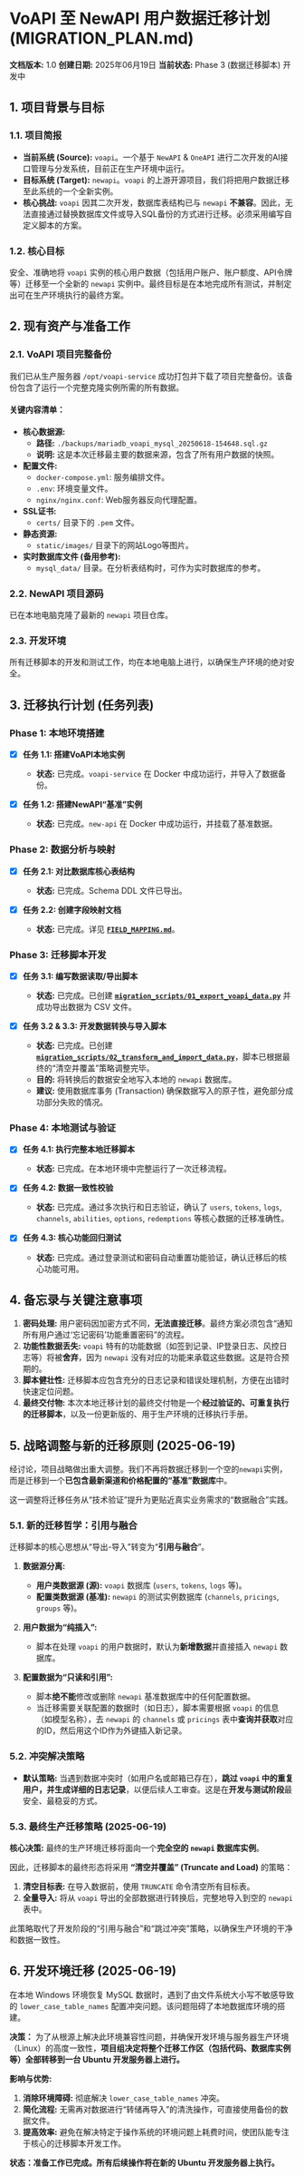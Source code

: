 # VoAPI 至 NewAPI 用户数据迁移计划 (MIGRATION_PLAN.md)

**文档版本:** 1.0
**创建日期:** 2025年06月19日
**当前状态:** Phase 3 (数据迁移脚本) 开发中

## 1. 项目背景与目标

### 1.1. 项目简报

* **当前系统 (Source):** `voapi`。一个基于 `NewAPI` & `OneAPI` 进行二次开发的AI接口管理与分发系统，目前正在生产环境中运行。
* **目标系统 (Target):** `newapi`。`voapi` 的上游开源项目，我们将把用户数据迁移至此系统的一个全新实例。
* **核心挑战:** `voapi` 因其二次开发，数据库表结构已与 `newapi` **不兼容**。因此，无法直接通过替换数据库文件或导入SQL备份的方式进行迁移。必须采用编写自定义脚本的方案。

### 1.2. 核心目标

安全、准确地将 `voapi` 实例的核心用户数据（包括用户账户、账户额度、API令牌等）迁移至一个全新的 `newapi` 实例中。最终目标是在本地完成所有测试，并制定出可在生产环境执行的最终方案。

## 2. 现有资产与准备工作

### 2.1. VoAPI 项目完整备份

我们已从生产服务器 `/opt/voapi-service` 成功打包并下载了项目完整备份。该备份包含了运行一个完整克隆实例所需的所有数据。

#### 关键内容清单：
* **核心数据源:**
    * **路径:** `./backups/mariadb_voapi_mysql_20250618-154648.sql.gz`
    * **说明:** 这是本次迁移最主要的数据来源，包含了所有用户数据的快照。
* **配置文件:**
    * `docker-compose.yml`: 服务编排文件。
    * `.env`: 环境变量文件。
    * `nginx/nginx.conf`: Web服务器反向代理配置。
* **SSL证书:**
    * `certs/` 目录下的 `.pem` 文件。
* **静态资源:**
    * `static/images/` 目录下的网站Logo等图片。
* **实时数据库文件 (备用参考):**
    * `mysql_data/` 目录。在分析表结构时，可作为实时数据库的参考。

### 2.2. NewAPI 项目源码
已在本地电脑克隆了最新的 `newapi` 项目仓库。

### 2.3. 开发环境
所有迁移脚本的开发和测试工作，均在本地电脑上进行，以确保生产环境的绝对安全。

## 3. 迁移执行计划 (任务列表)

### Phase 1: 本地环境搭建
* [x] **任务 1.1: 搭建VoAPI本地实例**
    * **状态:** 已完成。`voapi-service` 在 Docker 中成功运行，并导入了数据备份。

* [x] **任务 1.2: 搭建NewAPI“基准”实例**
    * **状态:** 已完成。`new-api` 在 Docker 中成功运行，并挂载了基准数据。

### Phase 2: 数据分析与映射
* [x] **任务 2.1: 对比数据库核心表结构**
    * **状态:** 已完成。Schema DDL 文件已导出。

* [x] **任务 2.2: 创建字段映射文档**
    * **状态:** 已完成。详见 **[`FIELD_MAPPING.md`](FIELD_MAPPING.md:1)**。

### Phase 3: 迁移脚本开发
* [x] **任务 3.1: 编写数据读取/导出脚本**
    * **状态:** 已完成。已创建 **[`migration_scripts/01_export_voapi_data.py`](migration_scripts/01_export_voapi_data.py:1)** 并成功导出数据为 CSV 文件。

* [x] **任务 3.2 & 3.3: 开发数据转换与导入脚本**
    * **状态:** 已完成。已创建 **[`migration_scripts/02_transform_and_import_data.py`](migration_scripts/02_transform_and_import_data.py:1)**，脚本已根据最终的“清空并覆盖”策略调整完毕。
    * **目的:** 将转换后的数据安全地写入本地的 `newapi` 数据库。
    * **建议:** 使用数据库事务 (Transaction) 确保数据写入的原子性，避免部分成功部分失败的情况。

### Phase 4: 本地测试与验证
* [x] **任务 4.1: 执行完整本地迁移脚本**
    * **状态:** 已完成。在本地环境中完整运行了一次迁移流程。

* [x] **任务 4.2: 数据一致性校验**
    * **状态:** 已完成。通过多次执行和日志验证，确认了 `users`, `tokens`, `logs`, `channels`, `abilities`, `options`, `redemptions` 等核心数据的迁移准确性。

* [x] **任务 4.3: 核心功能回归测试**
    * **状态:** 已完成。通过登录测试和密码自动重置功能验证，确认迁移后的核心功能可用。

## 4. 备忘录与关键注意事项

1.  **密码处理:** 用户密码因加密方式不同，**无法直接迁移**。最终方案必须包含“通知所有用户通过‘忘记密码’功能重置密码”的流程。
2.  **功能性数据丢失:** `voapi` 特有的功能数据（如签到记录、IP登录日志、风控日志等）将被**舍弃**，因为 `newapi` 没有对应的功能来承载这些数据。这是符合预期的。
3.  **脚本健壮性:** 迁移脚本应包含充分的日志记录和错误处理机制，方便在出错时快速定位问题。
4.  **最终交付物:** 本次本地迁移计划的最终交付物是一个**经过验证的、可重复执行的迁移脚本**，以及一份更新版的、用于生产环境的迁移执行手册。

## 5. 战略调整与新的迁移原则 (2025-06-19)

经讨论，项目战略做出重大调整。我们不再将数据迁移到一个空的`newapi`实例，而是迁移到一个**已包含最新渠道和价格配置的“基准”数据库**中。

这一调整将迁移任务从“技术验证”提升为更贴近真实业务需求的“数据融合”实践。

### 5.1. 新的迁移哲学：引用与融合

迁移脚本的核心思想从“导出-导入”转变为“**引用与融合**”。

1.  **数据源分离:**
    *   **用户类数据源 (源):** `voapi` 数据库 (`users`, `tokens`, `logs` 等)。
    *   **配置类数据源 (基准):** `newapi` 的测试实例数据库 (`channels`, `pricings`, `groups` 等)。

2.  **用户数据为“纯插入”:**
    *   脚本在处理 `voapi` 的用户数据时，默认为**新增数据**并直接插入 `newapi` 数据库。

3.  **配置数据为“只读和引用”:**
    *   脚本**绝不能**修改或删除 `newapi` 基准数据库中的任何配置数据。
    *   当迁移需要关联配置的数据时（如日志），脚本需要根据 `voapi` 的信息（如模型名称），去 `newapi` 的 `channels` 或 `pricings` 表中**查询并获取**对应的ID，然后用这个ID作为外键插入新记录。

### 5.2. 冲突解决策略

*   **默认策略:** 当遇到数据冲突时（如用户名或邮箱已存在），**跳过 `voapi` 中的重复用户，并生成详细的日志记录**，以便后续人工审查。这是在**开发与测试阶段**最安全、最稳妥的方式。

### 5.3. 最终生产迁移策略 (2025-06-19)

**核心决策:** 最终的生产环境迁移将面向一个**完全空的 `newapi` 数据库实例**。

因此，迁移脚本的最终形态将采用 **“清空并覆盖” (Truncate and Load)** 的策略：
1.  **清空目标表:** 在导入数据前，使用 `TRUNCATE` 命令清空所有目标表。
2.  **全量导入:** 将从 `voapi` 导出的全部数据进行转换后，完整地导入到空的 `newapi` 表中。

此策略取代了开发阶段的“引用与融合”和“跳过冲突”策略，以确保生产环境的干净和数据一致性。

## 6. 开发环境迁移 (2025-06-19)

在本地 Windows 环境恢复 MySQL 数据时，遇到了由文件系统大小写不敏感导致的 `lower_case_table_names` 配置冲突问题。该问题阻碍了本地数据库环境的搭建。

**决策：**
为了从根源上解决此环境兼容性问题，并确保开发环境与服务器生产环境（Linux）的高度一致性，**项目组决定将整个迁移工作区（包括代码、数据库实例等）全部转移到一台 Ubuntu 开发服务器上进行。**

**影响与优势:**
1.  **消除环境障碍:** 彻底解决 `lower_case_table_names` 冲突。
2.  **简化流程:** 无需再对数据进行“转储再导入”的清洗操作，可直接使用备份的数据文件。
3.  **提高效率:** 避免在解决特定于操作系统的环境问题上耗费时间，使团队能专注于核心的迁移脚本开发工作。

**状态：准备工作已完成。所有后续操作将在新的 Ubuntu 开发服务器上执行。**